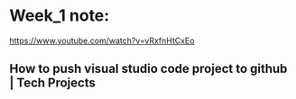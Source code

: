 # Week_1 note:

https://www.youtube.com/watch?v=vRxfnHtCxEo
## How to push visual studio code project to github | Tech Projects
